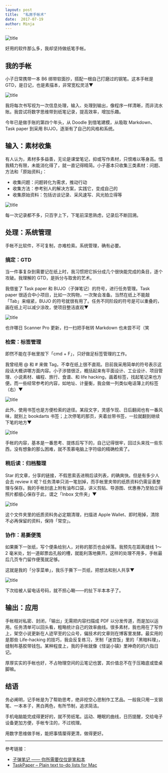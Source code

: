 ```yaml
---
layout: post
title:  "私房手帐术"
date:  2017-07-19
author: Minja
---
```


![title](b250983c3813d86580d902bec898354a.jpg)

好用的软件那么多，我却坚持做纸笔手帐。

## 我的手帐

小子日常携带一本 B6 绑带软面抄，搭配一根自己打磨过的钢笔。这本手帐是 GTD，是日记，也是素描本，非常宽松灵活▼

![title](cd80e2a597f6b19e1d2e179b9d8d3adc.png)

我将每次书写视为一次信息处理，输入、处理到输出，像程序一样清晰，而非流水账。我尝试将数字思维带到纸笔记录，提高效率，增加乐趣。

今年已是做手账的第四个年头，从 Doodle 到借笔建模，从吸取 Markdown、Task paper 到采用 BUJO，逐渐有了自己的风格和系统。

## 输入：素材收集

有人认为，素材多多益善，无论是课堂笔记，抑或写作素材，只恨难以等身高。惜我精力有限，未能消化得了，就一直记得精简。小子基本只收集三类素材：问题、方法和「原始资料」：

- 收集问题：问题转化为需求，推动行动
- 收集方法：参考别人的解决方案，实践它，变成自己的
- 收集原始资料：包括访谈记录、采风速写、风光拍立得等

![title](bcc225b30d2fc3ee5f90103dc7bd992d.png)

每一次记录都不多，只百字上下，下笔前深思熟虑，记录后不断回溯。

## 处理：系统管理

手帐不比软件，不可复制，亦难检索。系统管理，确有必要。

### 搞定：GTD

当一件事复杂到需要记在纸上时，我习惯把它拆分成几个很快能完成的条目，逐个攻破。我理解的 GTD，是拆分与取舍的艺术。

我借鉴了 Task paper 和 BUJO（子弹笔记）的符号，进行任务管理。Task paper 很适合中小项目，比如一次购物，一次聚会准备。当然在纸上不能敲「Tab」来缩紧，BUJO 的符号就很有用了。任务不同阶段的符号是可以重叠的，画在纸上可以减少涂改，使项目整洁直观▼

![title](4b710a2ef67113f8ea76056ba4d56d83.png)

也许哪日 Scanner Pro 更新，扫一扫把手帐转 Markdown 也未尝不可（笑

### 检索：标签管理

即然不能在手帐里按下「cmd + F」，只好做足标签管理的工作。

我曾经用 @ 和 # 来做 Tag，不幸在纸上很不直观。目前我采用简单的符号表示这段话大概讲哪方面内容。小子涉猎很泛，概括起来有平面设计、工业设计、项目管理、小说素材、编程、旅行、食谱、和 life hacking，画着标签，找起笔记来也方便。而一些经常参考的内容，如地址、计量衡，我会做一列类似电话簿上的标签（右）▼

![title](f5ab47037e8c1aa7b7295b1540d9e1a5.png)

此外，使用书签也是方便检索的途径。某段文字，灵感乍现、日后翻阅也有一番风味，就别上 bookdarts 书签；上次停笔的那页，夹着丝带书签，一拉就翻到继续下笔的地方▼

![title](718b9a67346cc79e42d7c03cc4ec7ff4.png)

手帐的内容，基本是一番思考、提炼后写下的，自己记得很牢，回过头来找一些东西，没有想象的那么困难，就不羡慕电脑上字符级的精确检索了。

### 稍后读：归档整理

Star 的文章，分享的链接，不假思索丢进稍后读列表，的确爽快。但是有多少人会去 review it 呢？任务清单只消一笔划掉，而手帐里夹带的纸质资料仍需妥善整理与保存。我的手帐封底上附有油布口袋，讲义剪贴、导游图、优惠券乃至拍立得照片都细心保存于此，谓之「Inbox 文件夹」▼

![title](7f23e5fcac77a9a0678bd39dac7bb0a8.png)

这个文件夹里的纸质资料务必定期清理，扫描进 Apple Wallet、即时用掉，清除不必再保留的资料，保持「常空」。

### 协作：易撕便笺

如果撕下一张纸，写个便条给别人，对称的那页也会掉落。我预先在距离缝线 1～2 毫米处，划一道邮票齿孔般的槽，就能利落地撕开。这样的处理不用多，手帐最后几页专门留作便笺就足够。

这就是我的「分享菜单」，我乐于撕下一页纸，把想法和别人共享▼

![title](dfd3aa742fe4ecbc23eedc448fa39a07.png)

下次给被人留电话号码，就不担心唰——的扯下半本本子了。

## 输出：应用

手帐相对私密、封闭，「输出」无需把内容扫描成 PDF 以分发传道，而是加以运用。任务清单可以回头看，粗略统计自己的效率曲线。很多素材，我也用在了写作上，架空小说更新在人迹罕至的公众号，偏技术的文章则在博客里发酵。最实用的是那些 Life-hacking 的技巧，我会反复练习，烹制「迷宫饭」里的「黑暗料理」，缝制布基胶带钱包。某种程度上，我的手帐就像《怪诞小镇》里神奇的的六指日记。

厚厚实实的手帐也好，不占物理空间的云笔记也罢，其价值总不在于压箱底或垫桌脚嘛。

## 结语

务必阐明，记手帐是为了帮助思考，绝非挖空心思制作工艺品。一般我只用一支钢笔、一本本子，黑白两色，有所节制，追求简洁。

手机电脑能完成得更好的，就不劳纸笔。运动、睡眠的曲线，日历提醒，交给电子设备更加方便，手帐专注的，不过梳理。

用数字思维做手帐，能把事情厘得更清，做得更好。

------

参考链接：

- [子弹笔记 —— 你所需要仅仅是笔和本](https://sspai.com/post/39340)
- [TaskPaper – Plain text to-do lists for Mac](https://www.taskpaper.com)